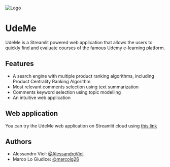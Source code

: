 
![Logo](https://i.imgur.com/r8goHes.png)


# UdeMe

UdeMe is a Streamlit powered web application that allows the users to quickly find and evaluate courses of the famous Udemy e-learning platform.

## Features

- A search engine with multiple product ranking algorithms, including Product Centrality Ranking Algorithm
- Most relevant comments selection using text summarization
- Comments keyword selection using topic modelling
- An intuitive web application


## Web application
You can try the UdeMe web application on Streamlit cloud using [this link](https://udemyps.streamlit.app/)
## Authors

- Alessandro Viol: [@AlessandroViol](https://github.com/AlessandroViol)
- Marco Lo Giudice: [@marcolg26](https://github.com/marcolg26)

